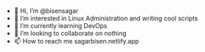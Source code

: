 - 👋 Hi, I’m @bisensagar
- 👀 I’m interested in Linux Administration and writing cool scripts
- 🌱 I’m currently learning DevOps
- 💞️ I’m looking to collaborate on nothing
- 📫 How to reach me sagarbisen.netlify.app

<!---
bisensagar/bisensagar is a ✨ special ✨ repository because its `README.md` (this file) appears on your GitHub profile.
You can click the Preview link to take a look at your changes.
--->
